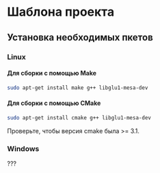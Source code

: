 # Шаблона проекта

## Установка необходимых пкетов

### Linux

#### Для сборки с помощью Make

```bash
sudo apt-get install make g++ libglu1-mesa-dev
```

#### Для сборки с помощью CMake

```bash
sudo apt-get install cmake g++ libglu1-mesa-dev
```

Проверьте, чтобы версия cmake была >= 3.1.

### Windows

???